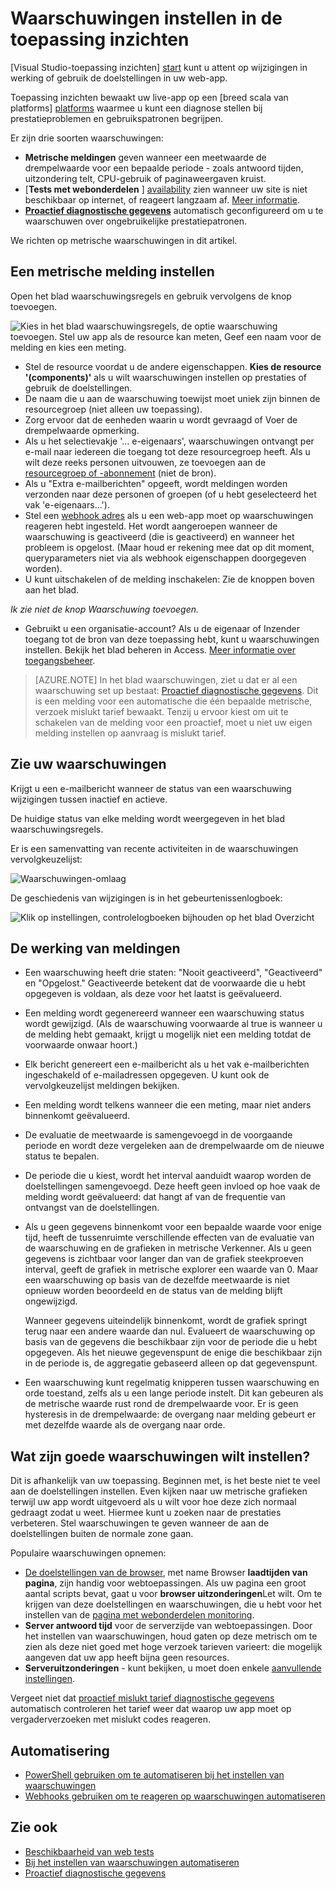 <properties 
    pageTitle="Waarschuwingen instellen in de toepassing inzichten | Microsoft Azure" 
    description="Een melding ontvangen over traag antwoord tijden, uitzonderingen, en andere prestaties of gebruik wijzigingen in uw web-app." 
    services="application-insights" 
    documentationCenter=""
    authors="alancameronwills" 
    manager="douge"/>

<tags 
    ms.service="application-insights" 
    ms.workload="tbd" 
    ms.tgt_pltfrm="ibiza" 
    ms.devlang="na" 
    ms.topic="article" 
    ms.date="10/14/2016" 
    ms.author="awills"/>
 
# <a name="set-alerts-in-application-insights"></a>Waarschuwingen instellen in de toepassing inzichten

[Visual Studio-toepassing inzichten] [ start] kunt u attent op wijzigingen in werking of gebruik de doelstellingen in uw web-app. 

Toepassing inzichten bewaakt uw live-app op een [breed scala van platforms] [ platforms] waarmee u kunt een diagnose stellen bij prestatieproblemen en gebruikspatronen begrijpen.

Er zijn drie soorten waarschuwingen:

* **Metrische meldingen** geven wanneer een meetwaarde de drempelwaarde voor een bepaalde periode - zoals antwoord tijden, uitzondering telt, CPU-gebruik of paginaweergaven kruist. 
* [**Tests met webonderdelen** ] [ availability] zien wanneer uw site is niet beschikbaar op internet, of reageert langzaam af. [Meer informatie][availability].
* [**Proactief diagnostische gegevens**](app-insights-proactive-diagnostics.md) automatisch geconfigureerd om u te waarschuwen over ongebruikelijke prestatiepatronen.

We richten op metrische waarschuwingen in dit artikel.

## <a name="set-a-metric-alert"></a>Een metrische melding instellen

Open het blad waarschuwingsregels en gebruik vervolgens de knop toevoegen. 

![Kies in het blad waarschuwingsregels, de optie waarschuwing toevoegen. Stel uw app als de resource kan meten, Geef een naam voor de melding en kies een meting.](./media/app-insights-alerts/01-set-metric.png)

* Stel de resource voordat u de andere eigenschappen. **Kies de resource '(components)'** als u wilt waarschuwingen instellen op prestaties of gebruik de doelstellingen.
* De naam die u aan de waarschuwing toewijst moet uniek zijn binnen de resourcegroep (niet alleen uw toepassing).
* Zorg ervoor dat de eenheden waarin u wordt gevraagd of Voer de drempelwaarde opmerking.
* Als u het selectievakje '... e-eigenaars', waarschuwingen ontvangt per e-mail naar iedereen die toegang tot deze resourcegroep heeft. Als u wilt deze reeks personen uitvouwen, ze toevoegen aan de [resourcegroep of -abonnement](app-insights-resources-roles-access-control.md) (niet de bron).
* Als u "Extra e-mailberichten" opgeeft, wordt meldingen worden verzonden naar deze personen of groepen (of u hebt geselecteerd het vak 'e-eigenaars...'). 
* Stel een [webhook adres](../monitoring-and-diagnostics/insights-webhooks-alerts.md) als u een web-app moet op waarschuwingen reageren hebt ingesteld. Het wordt aangeroepen wanneer de waarschuwing is geactiveerd (die is geactiveerd) en wanneer het probleem is opgelost. (Maar houd er rekening mee dat op dit moment, queryparameters niet via als webhook eigenschappen doorgegeven worden).
* U kunt uitschakelen of de melding inschakelen: Zie de knoppen boven aan het blad.

*Ik zie niet de knop Waarschuwing toevoegen.* 

- Gebruikt u een organisatie-account? Als u de eigenaar of Inzender toegang tot de bron van deze toepassing hebt, kunt u waarschuwingen instellen. Bekijk het blad beheren in Access. [Meer informatie over toegangsbeheer][roles].

> [AZURE.NOTE] In het blad waarschuwingen, ziet u dat er al een waarschuwing set up bestaat: [Proactief diagnostische gegevens](app-insights-proactive-failure-diagnostics.md). Dit is een melding voor een automatische die één bepaalde metrische, verzoek mislukt tarief bewaakt. Tenzij u ervoor kiest om uit te schakelen van de melding voor een proactief, moet u niet uw eigen melding instellen op aanvraag is mislukt tarief. 

## <a name="see-your-alerts"></a>Zie uw waarschuwingen

Krijgt u een e-mailbericht wanneer de status van een waarschuwing wijzigingen tussen inactief en actieve. 

De huidige status van elke melding wordt weergegeven in het blad waarschuwingsregels.

Er is een samenvatting van recente activiteiten in de waarschuwingen vervolgkeuzelijst:

![Waarschuwingen-omlaag](./media/app-insights-alerts/010-alert-drop.png)

De geschiedenis van wijzigingen is in het gebeurtenissenlogboek:

![Klik op instellingen, controlelogboeken bijhouden op het blad Overzicht](./media/app-insights-alerts/09-alerts.png)



## <a name="how-alerts-work"></a>De werking van meldingen

* Een waarschuwing heeft drie staten: "Nooit geactiveerd", "Geactiveerd" en "Opgelost." Geactiveerde betekent dat de voorwaarde die u hebt opgegeven is voldaan, als deze voor het laatst is geëvalueerd.

* Een melding wordt gegenereerd wanneer een waarschuwing status wordt gewijzigd. (Als de waarschuwing voorwaarde al true is wanneer u de melding hebt gemaakt, krijgt u mogelijk niet een melding totdat de voorwaarde onwaar hoort.)

* Elk bericht genereert een e-mailbericht als u het vak e-mailberichten ingeschakeld of e-mailadressen opgegeven. U kunt ook de vervolgkeuzelijst meldingen bekijken.

* Een melding wordt telkens wanneer die een meting, maar niet anders binnenkomt geëvalueerd.

* De evaluatie de meetwaarde is samengevoegd in de voorgaande periode en wordt deze vergeleken aan de drempelwaarde om de nieuwe status te bepalen.

* De periode die u kiest, wordt het interval aanduidt waarop worden de doelstellingen samengevoegd. Deze heeft geen invloed op hoe vaak de melding wordt geëvalueerd: dat hangt af van de frequentie van ontvangst van de doelstellingen.

* Als u geen gegevens binnenkomt voor een bepaalde waarde voor enige tijd, heeft de tussenruimte verschillende effecten van de evaluatie van de waarschuwing en de grafieken in metrische Verkenner. Als u geen gegevens is zichtbaar voor langer dan van de grafiek steekproeven interval, geeft de grafiek in metrische explorer een waarde van 0. Maar een waarschuwing op basis van de dezelfde meetwaarde is niet opnieuw worden beoordeeld en de status van de melding blijft ongewijzigd. 

    Wanneer gegevens uiteindelijk binnenkomt, wordt de grafiek springt terug naar een andere waarde dan nul. Evalueert de waarschuwing op basis van de gegevens die beschikbaar zijn voor de periode die u hebt opgegeven. Als het nieuwe gegevenspunt de enige die beschikbaar zijn in de periode is, de aggregatie gebaseerd alleen op dat gegevenspunt.

* Een waarschuwing kunt regelmatig knipperen tussen waarschuwing en orde toestand, zelfs als u een lange periode instelt. Dit kan gebeuren als de metrische waarde rust rond de drempelwaarde voor. Er is geen hysteresis in de drempelwaarde: de overgang naar melding gebeurt er met dezelfde waarde als de overgang naar orde.



## <a name="what-are-good-alerts-to-set"></a>Wat zijn goede waarschuwingen wilt instellen?

Dit is afhankelijk van uw toepassing. Beginnen met, is het beste niet te veel aan de doelstellingen instellen. Even kijken naar uw metrische grafieken terwijl uw app wordt uitgevoerd als u wilt voor hoe deze zich normaal gedraagt zodat u weet. Hiermee kunt u zoeken naar de prestaties verbeteren. Stel waarschuwingen te geven wanneer de aan de doelstellingen buiten de normale zone gaan. 

Populaire waarschuwingen opnemen:

* [De doelstellingen van de browser][client], met name Browser **laadtijden van pagina**, zijn handig voor webtoepassingen. Als uw pagina een groot aantal scripts bevat, gaat u voor **browser uitzonderingen**Let wilt. Om te krijgen van deze doelstellingen en waarschuwingen, die u hebt voor het instellen van de [pagina met webonderdelen monitoring][client].
* **Server antwoord tijd** voor de serverzijde van webtoepassingen. Door het instellen van waarschuwingen, houd gaten op deze metrisch om te zien als deze niet goed met hoge verzoek tarieven varieert: die mogelijk aangeven dat uw app heeft bijna geen resources. 
* **Serveruitzonderingen** - kunt bekijken, u moet doen enkele [aanvullende instellingen](app-insights-asp-net-exceptions.md).

Vergeet niet dat [proactief mislukt tarief diagnostische gegevens](app-insights-proactive-failure-diagnostics.md) automatisch controleren het tarief weer dat waarop uw app moet op vergaderverzoeken met mislukt codes reageren. 

## <a name="automation"></a>Automatisering

* [PowerShell gebruiken om te automatiseren bij het instellen van waarschuwingen](app-insights-powershell-alerts.md)
* [Webhooks gebruiken om te reageren op waarschuwingen automatiseren](../monitoring-and-diagnostics/insights-webhooks-alerts.md)

## <a name="see-also"></a>Zie ook

* [Beschikbaarheid van web tests](app-insights-monitor-web-app-availability.md)
* [Bij het instellen van waarschuwingen automatiseren](app-insights-powershell-alerts.md)
* [Proactief diagnostische gegevens](app-insights-proactive-diagnostics.md) 



<!--Link references-->

[availability]: app-insights-monitor-web-app-availability.md
[client]: app-insights-javascript.md
[platforms]: app-insights-platforms.md
[roles]: app-insights-resources-roles-access-control.md
[start]: app-insights-overview.md

 
